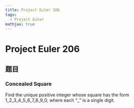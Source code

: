 ```yaml
---
title: Project Euler 206
tags:
  - Project Euler
mathjax: true
---
```

<escape><!-- more --></escape>
    
# Project Euler 206
## 题目
### Concealed Square


Find the unique positive integer whose square has the form 1_2_3_4_5_6_7_8_9_0, where each “_” is a single digit.